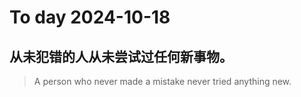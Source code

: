 
# To day 2024-10-18


## 从未犯错的人从未尝试过任何新事物。
> A person who never made a mistake never tried anything new.

    